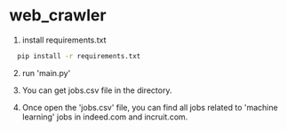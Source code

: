# web_crawler

1. install requirements.txt
```bash
  pip install -r requirements.txt
```
2. run 'main.py'

3. You can get jobs.csv file in the directory.

4. Once open the 'jobs.csv' file, you can find all jobs related to 'machine learning' jobs in indeed.com and incruit.com.
